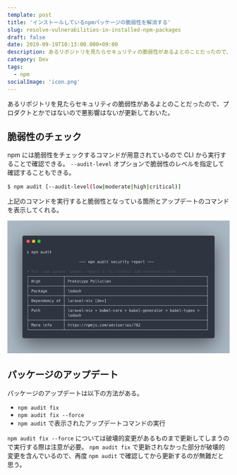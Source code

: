```yaml
---
template: post
title: 'インストールしているnpmパッケージの脆弱性を解消する'
slug: resolve-vulnerabilities-in-installed-npm-packages
draft: false
date: 2019-09-19T10:13:00.000+09:00
description: あるリポジトリを見たらセキュリティの脆弱性があるよとのことだったので、プロダクトとかではないので悪影響はないが更新しておいた。
category: Dev
tags:
  - npm
socialImage: 'icon.png'
---
```


あるリポジトリを見たらセキュリティの脆弱性があるよとのことだったので、プロダクトとかではないので悪影響はないが更新しておいた。

## 脆弱性のチェック

npm には脆弱性をチェックするコマンドが用意されているので CLI から実行することで確認できる。
`--audit-level` オプションで脆弱性のレベルを指定して確認することもできる。

```bash
$ npm audit [--audit-level(low|moderate|high|critical)]
```

上記のコマンドを実行すると脆弱性となっている箇所とアップデートのコマンドを表示してくれる。

![](../images/resolve-vulnerabilities-in-installed-npm-packages/console-preview.png)

## パッケージのアップデート

パッケージのアップデートは以下の方法がある。

- `npm audit fix`
- `npm audit fix --force`
- `npm audit` で表示されたアップデートコマンドの実行

`npm audit fix --force` については破壊的変更があるものまで更新してしまうので実行する際は注意が必要。
`npm audit fix` で更新されなかった部分が破壊的変更を含んでいるので、再度 `npm audit` で確認してから更新するのが無難だと思う。
